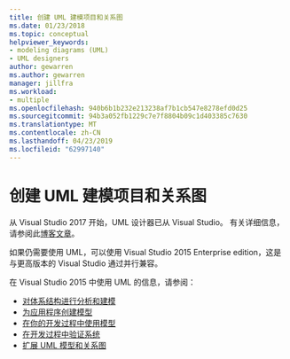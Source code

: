 ```yaml
---
title: 创建 UML 建模项目和关系图
ms.date: 01/23/2018
ms.topic: conceptual
helpviewer_keywords:
- modeling diagrams (UML)
- UML designers
author: gewarren
ms.author: gewarren
manager: jillfra
ms.workload:
- multiple
ms.openlocfilehash: 940b6b1b232e213238af7b1cb547e8278efd0d25
ms.sourcegitcommit: 94b3a052fb1229c7e7f8804b09c1d403385c7630
ms.translationtype: MT
ms.contentlocale: zh-CN
ms.lasthandoff: 04/23/2019
ms.locfileid: "62997140"
---
```

# <a name="create-uml-modeling-projects-and-diagrams"></a>创建 UML 建模项目和关系图

从 Visual Studio 2017 开始，UML 设计器已从 Visual Studio。 有关详细信息，请参阅此[博客文章](https://devblogs.microsoft.com/devops/uml-designers-have-been-removed-layer-designer-now-supports-live-architectural-analysis/)。

如果仍需要使用 UML，可以使用 Visual Studio 2015 Enterprise edition，这是与更高版本的 Visual Studio 通过并行兼容。

在 Visual Studio 2015 中使用 UML 的信息，请参阅：

* [对体系结构进行分析和建模](analyze-and-model-your-architecture.md)
* [为应用程序创建模型](create-models-for-your-app.md)
* [在你的开发过程中使用模型](use-models-in-your-development-process.md)
* [在开发过程中验证系统](validate-your-system-during-development.md)
* [扩展 UML 模型和关系图](create-uml-modeling-projects-and-diagrams.md)